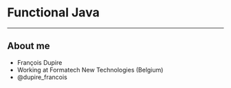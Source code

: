 # Functional Java
---
## About me
* François Dupire
* Working at Formatech New Technologies (Belgium)
* @dupire_francois
